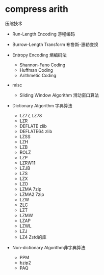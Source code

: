 # compress arith



压缩技术

- Run-Length Encoding 游程编码
- Burrow-Length Transform 布鲁斯-惠勒变换
- Entropy Encoding 熵编码法
    - Shannon-Fano Coding
    - Huffman Coding
    - Arithmetic Coding
- misc
    - Sliding Window Algorithm 滑动窗口算法
- Dictionary Algorithm 字典算法
  - LZ77, LZ78
  - LZR
  - DEFLATE   zlib
  - DEFLATE64 zlib
  - LZSS
  - LZH
  - LZB
  - ROLZ
  - LZP
  - LZRW11
  - LZJB
  - LZS
  - LZX
  - LZO
  - LZMA   7zip
  - LZMA2  7zip
  - LZW
  - ZLC
  - LZT
  - LZMW
  - LZAP
  - LZWL
  - LZJ
  - LZ4 Zstd的库

- Non-dictionary Algorithm非字典算法
  -  PPM
    - bzip2
    - PAQ
